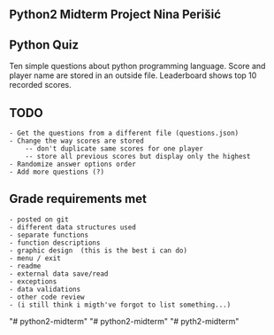 ## Python2 Midterm Project Nina Perišić


## Python Quiz
Ten simple questions about python programming language.
Score and player name are stored in an outside file.
Leaderboard shows top 10 recorded scores.


## TODO
    - Get the questions from a different file (questions.json)
    - Change the way scores are stored
        -- don't duplicate same scores for one player
        -- store all previous scores but display only the highest
    - Randomize answer options order
    - Add more questions (?)


## Grade requirements met
    - posted on git
    - different data structures used
    - separate functions
    - function descriptions
    - graphic design  (this is the best i can do)
    - menu / exit
    - readme
    - external data save/read
    - exceptions
    - data validations
    - other code review
    - (i still think i migth've forgot to list something...)

"# python2-midterm" 
"# python2-midterm" 
"# pyth2-midterm" 
